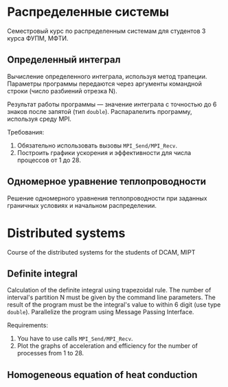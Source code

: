 # **Распределенные системы**
Семестровый курс по распределенным системам для студентов 3 курса ФУПМ, МФТИ.

## **Определенный интеграл**

Вычисление определенного интеграла, используя метод трапеции. Параметры программы передаются через аргументы командной строки (число разбиений отрезка N).

Результат работы программы — значение интеграла с точностью до 6 знаков после запятой (тип `double`). Распаралелить программу, используя среду MPI. 

Требования:
1. Обязательно использовать вызовы ```MPI_Send/MPI_Recv```.
2. Построить графики ускорения и эффективности для числа процессов от 1 до 28.


## **Одномерное уравнение теплопроводности**

Решение одномерного уравнения теплопроводности при заданных граничных условиях и начальном распределении.

# **Distributed systems**
Course of the distributed systems for the students of DCAM, MIPT

## **Definite integral**

Calculation of the definite integral using trapezoidal rule. The number of interval's partition N must be given by the command line parameters. 
The result of the program must be the integral's value to within 6 digit (use type `double`). Parallelize the program using Message Passing Interface.

Requirements:
1. You have to use calls ```MPI_Send/MPI_Recv```.
2. Plot the graphs of acceleration and efficiency for the number of processes from 1 to 28.

## **Homogeneous equation of heat conduction**
